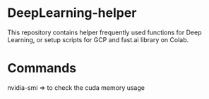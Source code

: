 # DeepLearning-helper
This repository contains helper frequently used functions for Deep Learning, or setup scripts for GCP and fast.ai library on Colab.


# Commands
nvidia-smi => to check the cuda memory usage
